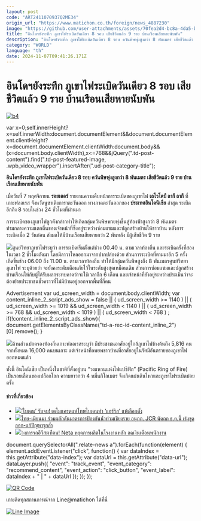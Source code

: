 ```yaml
---
layout: post
code: "ART2411070937Q2ME34"
origin_url: "https://www.matichon.co.th/foreign/news_4887230"
image: "https://github.com/user-attachments/assets/70fea2d4-bc8a-4da5-ba47-cf027299c5c0"
title: "อินโดฯยังระทึก ภูเขาไฟระเบิดวันเดียว 8 รอบ เสียชีวิตแล้ว 9 ราย บ้านเรือนเสียหายนับพัน"
description: "อินโดฯยังระทึก ภูเขาไฟระเบิดวันเดียว 8 รอบ ควันพิษพุ่งสูงกว่า 8 พันเมตร เสียชีวิตแล้ว 9 ราย บ้านเรือนเสียหายนับพัน"
category: "WORLD"
language: "th"
date: 2024-11-07T09:41:26.171Z
---
```


# อินโดฯยังระทึก ภูเขาไฟระเบิดวันเดียว 8 รอบ เสียชีวิตแล้ว 9 ราย บ้านเรือนเสียหายนับพัน

[![](https://www.matichon.co.th/wp-content/uploads/2024/11/b4.jpg "b4")](https://www.matichon.co.th/wp-content/uploads/2024/11/b4.jpg)

var x=0;self.innerHeight?x=self.innerWidth:document.documentElement&&document.documentElement.clientHeight?x=document.documentElement.clientWidth:document.body&&(x=document.body.clientWidth),x<=768&&jQuery(".td-post-content").find(".td-post-featured-image, .wpb\_video\_wrapper").insertAfter(".ud-post-category-title");

**อินโดฯยังระทึก ภูเขาไฟระเบิดวันเดียว 8 รอบ ควันพิษพุ่งสูงกว่า 8 พันเมตร เสียชีวิตแล้ว 9 ราย บ้านเรือนเสียหายนับพัน**

เมื่อวันที่ 7 พฤศจิกายน **รอยเตอร์** รายงานความคืบหน้าการระเบิดของภูเขาไฟ **เลโวโตบี ลากี ลากี** ที่เกาะฟลอเรส จังหวัดนูซาเติงการาตะวันออก ทางภาคตะวันออกของ **ประเทศอินโดนีเซีย** ล่าสุด ระเบิดอีกถึง 8 รอบในช่วง 24 ชั่วโมงที่ผ่านมา

การระเบิดของภูเขาไฟลูกดังกล่าวทำให้เกิดกลุ่มควันพิษพวยพุ่งขึ้นสู่ท้องฟ้าสูงกว่า 8 พันเมตร ท่ามกลางความแตกตื่นของเจ้าหน้าที่ซึ่งอยู่ระหว่างซ่อมแซมและปลูกสร้างบ้านให้ชาวบ้าน หลังการระเบิดเมื่อ 2 วันก่อน ส่งผลให้มีบ้านเรือนเสียหายกว่า 2 พันหลัง มีผู้เสียชีวิต 9 ราย

![](https://www.matichon.co.th/wp-content/uploads/2024/11/76.jpg)ศูนย์วิทยาภูเขาไฟระบุว่า การระเบิดเริ่มตั้งแต่ช่วง 00.40 น. ตามเวลาท้องถิ่น และระเบิดครั้งที่สองในเวลา 2 ชั่วโมงถัดมา โดยมีลาวาไหลออกมาจากปากปล่องด้วย ส่วนการระเบิดที่ตามมาอีก 5 ครั้ง เกิดขึ้นช่วง 06.00 ถึง 11.00 น. ตามเวลาท้องถิ่น ทำให้มีกลุ่มควันพิษสูงถึง 8 พันเมตรศูนย์วิทยาภูเขาไฟ ระบุด้วยว่า จะยังคงระดับเตือนภัยไว้ในระดับสูงสุดเหมือนเดิม ส่วนการซ่อมแซมและปลูกสร้างบ้านเรือนให้กับผู้ได้รับผลกระทบคาดว่าจะใช้เวลาอีก 6 เดือน และเจ้าหน้าที่ยังอยู่ระหว่างประเมินว่าจะต้องย้ายประชาชนชั่วคราวที่ไม่มีบ้านอยู่ออกจากพื้นที่กี่คน

Advertisement var ud\_screen\_width = document.body.clientWidth; var content\_inline\_2\_script\_ads\_show = false || ( ud\_screen\_width >= 1140 ) || ( ud\_screen\_width >= 1019 && ud\_screen\_width < 1140 ) || ( ud\_screen\_width >= 768 && ud\_screen\_width < 1019 ) || ( ud\_screen\_width < 768 ) ; if(!content\_inline\_2\_script\_ads\_show){ document.getElementsByClassName("td-a-rec-id-content\_inline\_2")\[0\].remove(); }

![](https://www.matichon.co.th/wp-content/uploads/2024/11/75.jpg)ด้านส่วนปกครองท้องถิ่นเกาะฟลอเรสระบุว่า มีประชาชนอาศัยอยู่ใกล้ภูเขาไฟข้างต้นถึง 5,816 คน จากทั้งหมด 16,000 คนบนเกาะ แต่เจ้าหน้าที่อพยพชาวบ้านที่อาศัยอยู่ในรัศมีอันตรายของภูเขาไฟออกหมดแล้ว

ทั้งนี้ อินโดนีเซีย เป็นหนึ่งในชาติที่ตั้งอยู่บน “วงแหวนแห่งไฟแปซิฟิก” (Pacific Ring of Fire) เป็นรอยเลื่อนของเปลือกโลก ความยาวกว่า 4 หมื่นกิโลเมตร จึงเกิดแผ่นดินไหวและภูเขาไฟระเบิดบ่อยครั้ง

#### ข่าวที่เกี่ยวข้อง

*   [![](https://www.matichon.co.th/wp-content/uploads/2024/11/728-AFP__20241106__36LR2D6__v2__HighRes__TrumpWinsUsPresidentialElection.jpg)‘ไบเดน’ รับจบ! เดโมแครตแห่โทษไบเดนทำ ‘แฮร์ริส’ แพ้เลือกตั้ง](https://www.matichon.co.th/foreign/news_4887232)
*   [![](https://www.matichon.co.th/wp-content/uploads/2024/11/jcr-scaled.jpg)ไทย-เมียนมา ร่วมผลักดันมาตรการป้องกันน้ำท่วมเชียงราย อนุกก. JCR นัดถก ธ.ค.นี้ เร่งขุดลอก-แก้ปัญหารุกล้ำ](https://www.matichon.co.th/foreign/news_4887182)
*   [![](https://www.matichon.co.th/wp-content/uploads/2024/11/27527527.jpg)วงการรถอีวีสะเทือน! Neta หยุดการผลิตในโรงงานหลัก ลดเงินเดือนพนักงาน](https://www.matichon.co.th/economy/auto/news_4887096)

document.querySelectorAll(".relate-news a").forEach(function(element) { element.addEventListener("click", function() { var dataIndex = this.getAttribute("data-index"); var dataUrl = this.getAttribute("data-url"); dataLayer.push({ "event": "track\_event", "event\_category": "recommend\_content", "event\_action": "click\_button", "event\_label": dataIndex + " | " + dataUrl }); }); });

[![QR Code](https://www.matichon.co.th/wp-content/uploads/2023/07/wob1371z.jpg)](https://lin.ee/ht0nDxX)

เกาะติดทุกสถานการณ์จาก Line@matichon ได้ที่นี่

[![Line Image](https://www.matichon.co.th/wp-content/uploads/2023/07/th.png)](https://lin.ee/ht0nDxX)